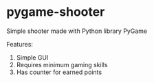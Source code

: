 # pygame-shooter
Simple shooter made with Python library PyGame

Features:
1. Simple GUI
2. Requires minimum gaming skills
3. Has counter for earned points

